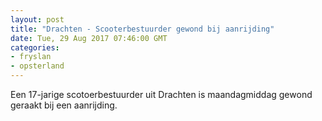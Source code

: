 ```yaml
---
layout: post
title: "Drachten - Scooterbestuurder gewond bij aanrijding"
date: Tue, 29 Aug 2017 07:46:00 GMT
categories: 
- fryslan 
- opsterland 
---
```


Een 17-jarige scotoerbestuurder uit Drachten is maandagmiddag gewond geraakt bij een aanrijding.
